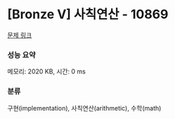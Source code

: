 # [Bronze V] 사칙연산 - 10869 

[문제 링크](https://www.acmicpc.net/problem/10869) 

### 성능 요약

메모리: 2020 KB, 시간: 0 ms

### 분류

구현(implementation), 사칙연산(arithmetic), 수학(math)

